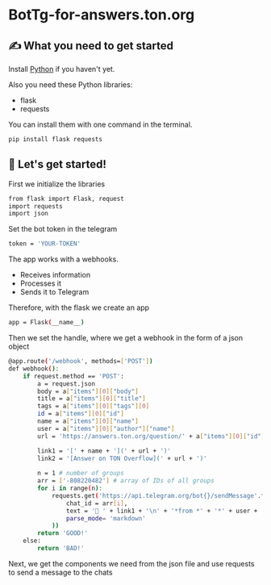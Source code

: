 # BotTg-for-answers.ton.org

## ✍️ What you need to get started
Install [Python](https://www.python.org/) if you haven't yet.

Also you need these Python libraries:
 - flask
 - requests

You can install them with one command in the terminal.
```bash
pip install flask requests
```
## 🚀 Let's get started!

First we initialize the libraries
```bash
from flask import Flask, request
import requests
import json
```

Set the bot token in the telegram
```bash
token = 'YOUR-TOKEN'
```

The app works with a webhooks. 
* Receives information 
* Processes it
* Sends it to Telegram

Therefore, with the flask we create an app
```bash
app = Flask(__name__)
```

Then we set the handle, where we get a webhook in the form of a json object
```bash
@app.route('/webhook', methods=['POST'])
def webhook():
    if request.method == 'POST':
        a = request.json
        body = a["items"][0]["body"] 
        title = a["items"][0]["title"] 
        tags = a["items"][0]["tags"][0] 
        id = a["items"][0]["id"] 
        name = a["items"][0]["name"] 
        user = a["items"][0]["author"]["name"] 
        url = 'https://answers.ton.org/question/' + a["items"][0]["id"] + '/' 

        link1 = '[' + name + '](' + url + ')'
        link2 = '[Answer on TON Overflow](' + url + ')'
        
        n = 1 # number of groups
        arr = ['-808220482'] # array of IDs of all groups
        for i in range(n):
            requests.get('https://api.telegram.org/bot{}/sendMessage'.format(token), params=dict(
                chat_id = arr[i],
                text = '🔔 ' + link1 + '\n' + '*from *' + '*' + user + '*' + '\n\n' + body  + '\n\n' + '🔗 ' + link2,
                parse_mode= 'markdown'
            )) 
        return 'GOOD!'
    else:
        return 'BAD!'
```

Next, we get the components we need from the json file and use requests to send a message to the chats
